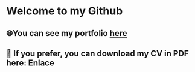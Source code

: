# Welcome to my Github

## :globe_with_meridians:You can see my portfolio [here](https://adrianlozanomartinez.github.io/portfolio/)

## :page_facing_up: If you prefer, you can download my CV in PDF here: Enlace

